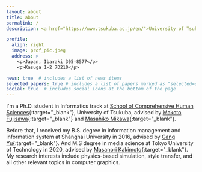 ```yaml
---
layout: about
title: about
permalink: /
description: <a href="https://www.tsukuba.ac.jp/en/">University of Tsukuba</a>, Tsukuba, Ibaraki, Japan

profile:
  align: right
  image: prof_pic.jpeg
  address: >
    <p>Japan, Ibaraki 305-8577</p>
    <p>Kasuga 1-2 7D210</p>

news: true  # includes a list of news items
selected_papers: true # includes a list of papers marked as "selected={true}"
social: true  # includes social icons at the bottom of the page
---
```

I'm a Ph.D. student in Informatics track at [School of Comprehensive Human Sciences](https://informatics.tsukuba.ac.jp/?lang=en){:target="\_blank"}, University of Tsukuba, advised by [Makoto Fujisawa](http://www.slis.tsukuba.ac.jp/~fujisawa.makoto.fu/profile_e.html){:target="\_blank"} and [Masahiko Mikawa](https://mikawalab.org/){:target="\_blank"}.

Before that, I received my B.S. degree in information management and information system at Shanghai University in 2016, advised by [Gang Yu](https://silc.shu.edu.cn/info/1322/18689.htm){:target="\_blank"}. And M.S degree in media science at Tokyo University of Technology in 2020, advised by [Masanori Kakimoto](https://www.teu.ac.jp/grad/teacher/ms_spc/index.html?id=1546){:target="\_blank"}. My research interests include physics-based simulation, style transfer, and all other relevant topics in computer graphics.
